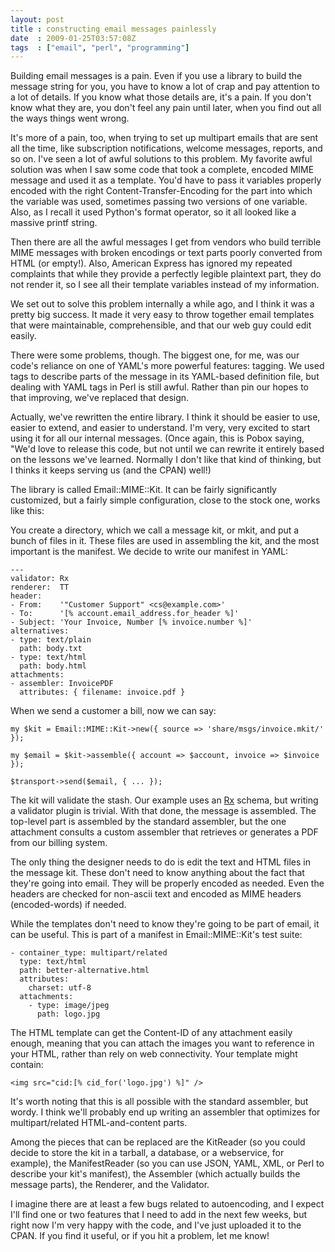 ```yaml
---
layout: post
title : constructing email messages painlessly
date  : 2009-01-25T03:57:08Z
tags  : ["email", "perl", "programming"]
---
```

Building email messages is a pain.  Even if you use a library to build the
message string for you, you have to know a lot of crap and pay attention to a
lot of details.  If you know what those details are, it's a pain.  If you don't
know what they are, you don't feel any pain until later, when you find out all
the ways things went wrong.

It's more of a pain, too, when trying to set up multipart emails that are sent
all the time, like subscription notifications, welcome messages, reports, and
so on.  I've seen a lot of awful solutions to this problem.  My favorite awful
solution was when I saw some code that took a complete, encoded MIME message
and used it as a template.  You'd have to pass it variables properly encoded
with the right Content-Transfer-Encoding for the part into which the variable
was used, sometimes passing two versions of one variable.  Also, as I recall it
used Python's format operator, so it all looked like a massive printf string.

Then there are all the awful messages I get from vendors who build terrible
MIME messages with broken encodings or text parts poorly converted from HTML
(or empty!).  Also, American Express has ignored my repeated complaints that
while they provide a perfectly legible plaintext part, they do not render it,
so I see all their template variables instead of my information.

We set out to solve this problem internally a while ago, and I think it was a
pretty big success.  It made it very easy to throw together email templates
that were maintainable, comprehensible, and that our web guy could edit easily.

There were some problems, though.  The biggest one, for me, was our code's
reliance on one of YAML's more powerful features: tagging.  We used tags to
describe parts of the message in its YAML-based definition file, but dealing
with YAML tags in Perl is still awful.  Rather than pin our hopes to that
improving, we've replaced that design.

Actually, we've rewritten the entire library.  I think it should be easier to
use, easier to extend, and easier to understand.  I'm very, very excited to
start using it for all our internal messages.  (Once again, this is Pobox
saying, "We'd love to release this code, but not until we can rewrite it
entirely based on the lessons we've learned.  Normally I don't like that kind
of thinking, but I thinks it keeps serving us (and the CPAN) well!)

The library is called Email::MIME::Kit.  It can be fairly significantly
customized, but a fairly simple configuration, close to the stock one, works
like this:

You create a directory, which we call a message kit, or mkit, and put a bunch
of files in it.  These files are used in assembling the kit, and the most
important is the manifest.  We decide to write our manifest in YAML:

    ---
    validator: Rx
    renderer:  TT
    header:
    - From:    '"Customer Support" <cs@example.com>'
    - To:      '[% account.email_address.for_header %]'
    - Subject: 'Your Invoice, Number [% invoice.number %]'
    alternatives:
    - type: text/plain
      path: body.txt
    - type: text/html
      path: body.html
    attachments:
    - assembler: InvoicePDF
      attributes: { filename: invoice.pdf }

When we send a customer a bill, now we can say:

    my $kit = Email::MIME::Kit->new({ source => 'share/msgs/invoice.mkit/' });

    my $email = $kit->assemble({ account => $account, invoice => $invoice });

    $transport->send($email, { ... });

The kit will validate the stash.  Our example uses an
[Rx](http://rjbs.manxome.org/rx/) schema, but writing a validator plugin is
trivial.  With that done, the message is assembled.  The top-level part is
assembled by the standard assembler, but the one attachment consults a custom
assembler that retrieves or generates a PDF from our billing system.

The only thing the designer needs to do is edit the text and HTML files in the
message kit.  These don't need to know anything about the fact that they're
going into email.  They will be properly encoded as needed.  Even the headers
are checked for non-ascii text and encoded as MIME headers (encoded-words) if
needed.

While the templates don't need to know they're going to be part of email, it
can be useful.  This is part of a manifest in Email::MIME::Kit's test suite:

    - container_type: multipart/related
      type: text/html
      path: better-alternative.html
      attributes:
        charset: utf-8
      attachments:
        - type: image/jpeg
          path: logo.jpg

The HTML template can get the Content-ID of any attachment easily enough,
meaning that you can attach the images you want to reference in your HTML,
rather than rely on web connectivity.  Your template might contain:

    <img src="cid:[% cid_for('logo.jpg') %]" />

It's worth noting that this is all possible with the standard assembler, but
wordy.  I think we'll probably end up writing an assembler that optimizes for
multipart/related HTML-and-content parts.

Among the pieces that can be replaced are the KitReader (so you could decide to store the kit in a tarball, a database, or a webservice, for example), the ManifestReader (so you can use JSON, YAML, XML, or Perl to describe your kit's manifest), the Assembler (which actually builds the message parts), the Renderer, and the Validator.

I imagine there are at least a few bugs related to autoencoding, and I expect
I'll find one or two features that I need to add in the next few weeks, but
right now I'm very happy with the code, and I've just uploaded it to the CPAN.
If you find it useful,  or if you hit a problem, let me know!

